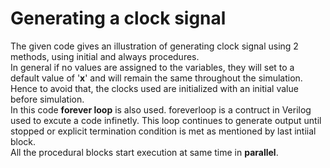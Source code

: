 # Generating a clock signal
The given code gives an illustration of generating clock signal using 2 methods, using initial and always procedures.</br>
In general if no values are assigned to the variables, they will set to a default value of '__x__' and will remain the same throughout the simulation. Hence to avoid that, the clocks used are initialized with an initial value before simulation. </br>
In this code **forever loop** is also used. foreverloop is a contruct in Verilog used to excute a code infinetly. This loop continues to generate output until stopped or explicit termination condition is met as mentioned by last intiial block.</br>
All the procedural blocks start execution at same time in __parallel__.

